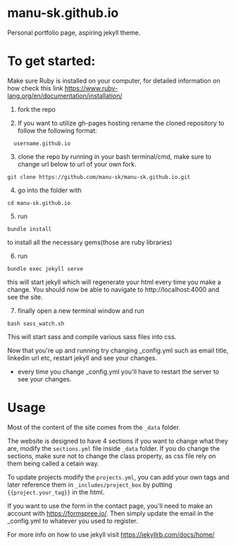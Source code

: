 # manu-sk.github.io
Personal portfolio page, aspiring jekyll theme.

# To get started: 

Make sure Ruby is installed on your computer, for detailed information on how check this link https://www.ruby-lang.org/en/documentation/installation/

1) fork the repo

2) If you want to utilize gh-pages hosting rename the cloned repository to follow the following format:

``` 
  username.github.io
```

3) clone the repo by running in your bash terminal/cmd, make sure to change url below to url of your own fork.

```
git clone https://github.com/manu-sk/manu-sk.github.io.git
```

4) go into the folder with 
```
cd manu-sk.github.io
```

5) run 
```
bundle install
``` 
  to install all the necessary gems(those are ruby libraries)

6) run 
```
bundle exec jekyll serve
``` 
  this will start jekyll which will regenerate your html every time you make a change. You should now be able to navigate to http://localhost:4000 and see the site.

7) finally open a new terminal window and run 
```
bash sass_watch.sh
```
  This will start sass and compile various sass files into css.

Now that you're up and running try changing _config.yml such as email title, linkedin url etc, restart jekyll and see your changes. 
* every time you change _config.yml you'll have to restart the server to see your changes.

# Usage

Most of the content of the site comes from the ```_data``` folder.

The website is designed to have 4 sections if you want to change what they are, modify the ```sections.yml``` file inside ```_data``` folder. If you do change the sections, make sure not to change the class property, as css file rely on them being called a cetain way.

To update projects modify the ```projects.yml```, you can add your own tags and later reference them in ```_includes/project_box``` by putting 
```{{project.your_tag}}``` in the html.

If you want to use the form in the contact page, you'll need to make an account with https://formspree.io/. Then simply update the email in the _config.yml to whatever you used to register.

For more info on how to use jekyll visit https://jekyllrb.com/docs/home/
